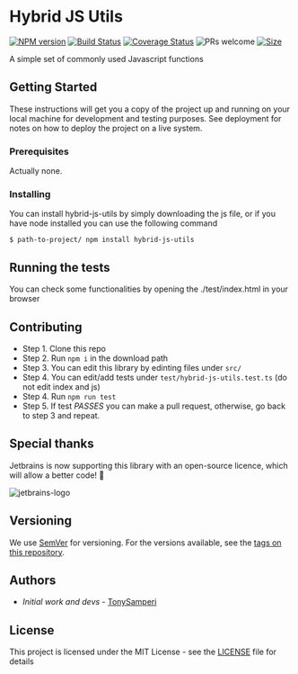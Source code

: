 # Hybrid JS Utils

 [![NPM version][npm-version-image]][npm-url]
 [![Build Status][travis-image]][travis-url]
 [![Coverage Status][test-coverage-image]][test-coverage-url] ![PRs welcome][contributing-image]
 [![Size](https://img.shields.io/bundlephobia/min/hybrid-js-utils)](https://img.shields.io/bundlephobia/minzip/hybrid-js-utils)

A simple set of commonly used Javascript functions

## Getting Started

These instructions will get you a copy of the project up and running on your local machine for development and testing purposes. See deployment for notes on how to deploy the project on a live system.

### Prerequisites

Actually none.

### Installing

You can install hybrid-js-utils by simply downloading the js file,
or if you have node installed you can use the following command

```
$ path-to-project/ npm install hybrid-js-utils
```

## Running the tests

You can check some functionalities by opening the ./test/index.html in your browser

## Contributing

* Step 1. Clone this repo
* Step 2. Run `npm i` in the download path
* Step 3. You can edit this library by edinting files under `src/`
* Step 4. You can edit/add tests under `test/hybrid-js-utils.test.ts` (do not edit index and js)
* Step 4. Run `npm run test`
* Step 5. If test *PASSES* you can make a pull request, otherwise, go back to step 3 and repeat.

## Special thanks

Jetbrains is now supporting this library with an open-source licence, which will allow a better code! 🎉

![jetbrains-logo](https://user-images.githubusercontent.com/5957244/150580991-863d6fba-1090-4924-b26c-be19c6310f24.svg)

## Versioning

We use [SemVer](http://semver.org/) for versioning. For the versions available, see the [tags on this repository](https://github.com/your/project/tags). 

## Authors

* *Initial work and devs* - [TonySamperi](https://github.com/TonySamperi)

## License

This project is licensed under the MIT License - see the [LICENSE](LICENSE) file for details

[npm-url]: https://npmjs.org/package/hybrid-js-utils
[npm-version-image]: https://badge.fury.io/js/hybrid-js-utils.svg
[doc-url]: https://tonysamperi.github.io/js-utils/
[doc-coverage-image]: https://moment.github.io/luxon/docs/badge.svg
[test-coverage-url]: https://codecov.io/gh/tonysamperi/js-utils
[test-coverage-image]: https://codecov.io/gh/tonysamperi/js-utils/branch/master/graph/badge.svg
[contributing-image]: https://img.shields.io/badge/PRs-welcome-brightgreen.svg
[travis-image]: https://travis-ci.org/tonysamperi/js-utils.svg?branch=master
[travis-url]: https://travis-ci.org/tonysamperi/js-utils.svg?branch=master
